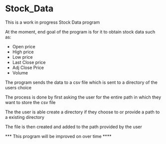 # Stock_Data

This is a work in progress Stock Data program

At the moment, end goal of the program is for it to obtain stock data such as:
 * Open price
 * High price
 * Low price
 * Last Close price
 * Adj Close Price
 * Volume

The program sends the data to a csv file which is sent to a directory of the users choice

The process is done by first asking the user for the entire path in which they want to store the csv file

The the user is able create a directory if they choose to or provide a path to a existing directory

The file is then created and added to the path provided by the user

 *** This program will be improved on over time ****